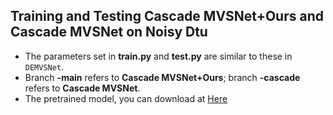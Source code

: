 ## Training and Testing Cascade MVSNet+Ours and Cascade MVSNet on Noisy Dtu
* The parameters set in **train.py** and **test.py** are similar to these in ``DEMVSNet``.
* Branch **-main** refers to **Cascade MVSNet+Ours**; branch **-cascade** refers to **Cascade MVSNet**.
* The pretrained model, you can download at [Here](https://drive.google.com/drive/folders/1-DpbpHcOExjzhGRRj-Mj8pJrRt2tmhbp?usp=sharing)